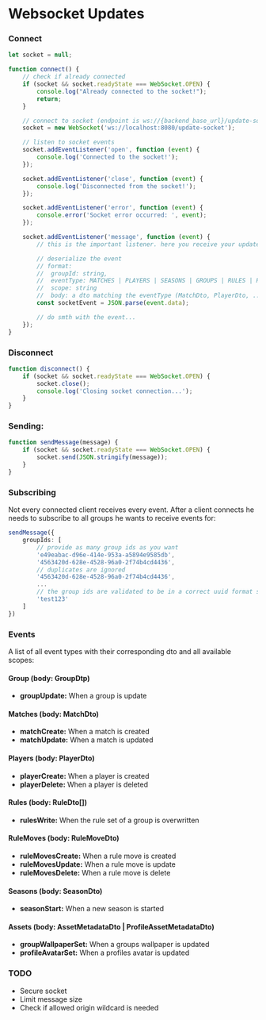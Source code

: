 # Websocket Updates

### Connect

```typescript
let socket = null;

function connect() {
    // check if already connected
    if (socket && socket.readyState === WebSocket.OPEN) {
        console.log("Already connected to the socket!");
        return;
    }

    // connect to socket (endpoint is ws://{backend_base_url}/update-socket)
    socket = new WebSocket('ws://localhost:8080/update-socket');

    // listen to socket events
    socket.addEventListener('open', function (event) {
        console.log('Connected to the socket!');
    });

    socket.addEventListener('close', function (event) {
        console.log('Disconnected from the socket!');
    });

    socket.addEventListener('error', function (event) {
        console.error('Socket error occurred: ', event);
    });

    socket.addEventListener('message', function (event) {
        // this is the important listener. here you receive your updates

        // deserialize the event
        // format:
        //  groupId: string,
        //  eventType: MATCHES | PLAYERS | SEASONS | GROUPS | RULES | RULE_MOVES | ASSETS
        //  scope: string
        //  body: a dto matching the eventType (MatchDto, PlayerDto, ...)
        const socketEvent = JSON.parse(event.data);

        // do smth with the event...
    });
}
```

### Disconnect

```typescript
function disconnect() {
    if (socket && socket.readyState === WebSocket.OPEN) {
        socket.close();
        console.log('Closing socket connection...');
    }
}
```

### Sending:

```typescript
function sendMessage(message) {
    if (socket && socket.readyState === WebSocket.OPEN) {
        socket.send(JSON.stringify(message));
    }
}
```

### Subscribing

Not every connected client receives every event.
After a client connects he needs to subscribe to all groups he wants to receive events for:

```typescript
sendMessage({
    groupIds: [
        // provide as many group ids as you want
        'e49eabac-d96e-414e-953a-a5894e9585db',
        '4563420d-628e-4528-96a0-2f74b4cd4436',
        // duplicates are ignored
        '4563420d-628e-4528-96a0-2f74b4cd4436',
        ...
        // the group ids are validated to be in a correct uuid format so you can (in theory) send any string you want
        'test123'
    ]
})
```

### Events

A list of all event types with their corresponding dto and all available scopes:

#### Group (body: GroupDtp)

* **groupUpdate:** When a group is update

#### Matches (body: MatchDto)

* **matchCreate:** When a match is created
* **matchUpdate:** When a match is updated

#### Players (body: PlayerDto)

* **playerCreate:** When a player is created
* **playerDelete:** When a player is deleted

#### Rules (body: RuleDto[])

* **rulesWrite:** When the rule set of a group is overwritten

#### RuleMoves (body: RuleMoveDto)

* **ruleMovesCreate:** When a rule move is created
* **ruleMovesUpdate:** When a rule move is update
* **ruleMovesDelete:** When a rule move is delete

#### Seasons (body: SeasonDto)

* **seasonStart:** When a new season is started

#### Assets (body: AssetMetadataDto | ProfileAssetMetadataDto)

* **groupWallpaperSet:** When a groups wallpaper is updated
* **profileAvatarSet:** When a profiles avatar is updated

### TODO

* Secure socket
* Limit message size
* Check if allowed origin wildcard is needed
